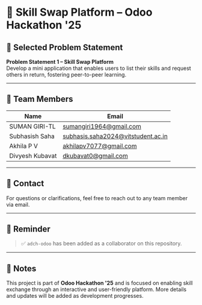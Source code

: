 # 🔁 Skill Swap Platform – Odoo Hackathon '25

## 📝 Selected Problem Statement

**Problem Statement 1 – Skill Swap Platform**  
Develop a mini application that enables users to list their skills and request others in return, fostering peer-to-peer learning.

---

## 👥 Team Members

| Name              | Email                                 |
|-------------------|---------------------------------------|
| SUMAN GIRI-TL     | sumangiri1964@gmail.com               |
| Subhasish Saha    | subhasis.saha2024@vitstudent.ac.in    |
| Akhila P V        | akhilapv7077@gmail.com                |
| Divyesh Kubavat   | dkubavat0@gmail.com                   |


---

## 📧 Contact

For questions or clarifications, feel free to reach out to any team member via email.

---

## 🚀 Reminder

> ✅ `adch-odoo` has been added as a collaborator on this repository.

---

## 📌 Notes

This project is part of **Odoo Hackathon '25** and is focused on enabling skill exchange through an interactive and user-friendly platform. More details and updates will be added as development progresses.
